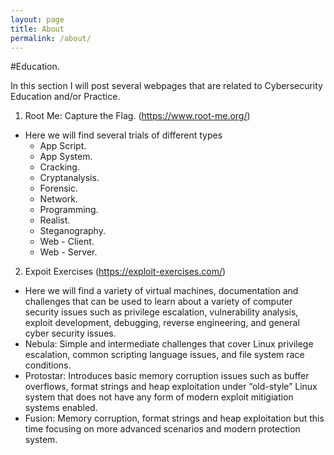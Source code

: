 ```yaml
---
layout: page
title: About
permalink: /about/
---
```


#Education. 

In this section I will post several webpages that are related to Cybersecurity Education and/or Practice. 

1. Root Me: Capture the Flag. (https://www.root-me.org/)

* Here we will find several trials of different types
  * App Script.
  * App System. 
  * Cracking.
  * Cryptanalysis.
  * Forensic.
  * Network.
  * Programming.
  * Realist.
  * Steganography.
  * Web - Client.
  * Web - Server.

2. Expoit Exercises (https://exploit-exercises.com/)
  * Here we will find a variety of virtual machines, documentation and challenges that can be used to learn about a 
variety of computer security issues such as privilege escalation, vulnerability analysis, exploit development, debugging, 
reverse engineering, and general cyber security issues.
  * Nebula:  Simple and intermediate challenges that cover Linux privilege escalation, common scripting language issues, and file system race conditions.
  * Protostar:  Introduces basic memory corruption issues such as buffer overflows, format strings and heap exploitation under “old-style” Linux system that does not have any form of modern exploit mitigiation systems enabled.
  * Fusion: Memory corruption, format strings and heap exploitation but this time focusing on more advanced scenarios and modern protection system.
